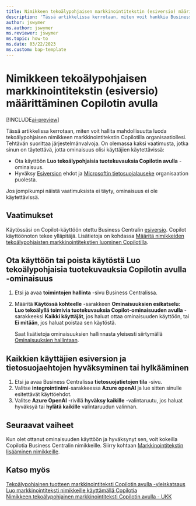 ```yaml
---
title: Nimikkeen tekoälypohjaisen markkinointitekstin (esiversio) määrittäminen Copilotin avulla
description: 'Tässä artikkelissa kerrotaan, miten voit hankkia Business Centralin Copilot-kokeiluversion ja ottaa Copilot-ympäristön käyttöön'
author: jswymer
ms.author: jswymer
ms.reviewer: jswymer
ms.topic: how-to
ms.date: 03/22/2023
ms.custom: bap-template
---
```


# <a name="configure-ai-powered-item-marketing-text-preview-with-copilot"></a><a name="configure-ai-powered-item-marketing-text-preview-with-copilot"></a><a name="configure-ai-powered-item-marketing-text-preview-with-copilot"></a>Nimikkeen tekoälypohjaisen markkinointitekstin (esiversio) määrittäminen Copilotin avulla

[!INCLUDE[ai-preview](includes/ai-preview.md)]

Tässä artikkelissa kerrotaan, miten voit hallita mahdollisuutta luoda tekoälypohjaisen nimikkeen markkinointitekstin Copilotilla organisaatiollesi. Tehtävän suorittaa järjestelmänvalvoja. On olemassa kaksi vaatimusta, jotka sinun on täytettävä, jotta ominaisuus olisi käyttäjien käytettävissä:

- Ota käyttöön **Luo tekoälypohjaisia tuotekuvauksia Copilotin avulla** -ominaisuus.
- Hyväksy [Esiversion](https://dynamics.microsoft.com/legaldocs/supp-dynamics365-preview/) ehdot ja [Microsoftin tietosuojalauseke](https://go.microsoft.com/fwlink/?LinkId=521839) organisaation puolesta.

Jos jompikumpi näistä vaatimuksista ei täyty, ominaisuus ei ole käytettävissä.

## <a name="prerequisites"></a><a name="prerequisites"></a><a name="prerequisites"></a>Vaatimukset

Käytössäsi on Copilot-käyttöön otettu Business Centralin [esiversio](ai-preview-getstarted.md). Copilot käyttöönoton tekee ylläpitäjä. Lisätietoja on kohdassa [Määritä nimikkeiden tekoälypohjaisten markkinointitekstien luominen Copilotilla](enable-ai.md).

## <a name="enable-or-disable-create-ai-powered-product-descriptions-with-copilot"></a><a name="enable-or-disable-create-ai-powered-product-descriptions-with-copilot"></a><a name="enable-or-disable-create-ai-powered-product-descriptions-with-copilot"></a>Ota käyttöön tai poista käytöstä Luo tekoälypohjaisia tuotekuvauksia Copilotin avulla -ominaisuus

1. Etsi ja avaa **toimintojen hallinta** -sivu Business Centralissa.
2. Määritä **Käytössä kohteelle** -sarakkeen **Ominaisuuksien esikatselu: Luo tekoälyllä toimivia tuotekuvauksia Copilot-ominaisuuden avulla** -sarakkeeksi **Kaikki käyttäjät**, jos haluat ottaa ominaisuuden käyttöön, tai **Ei mitään**, jos haluat poistaa sen käytöstä.

   Saat lisätietoja ominaisuuksien hallinnasta yleisesti siirtymällä [Ominaisuuksien hallintaan](/dynamics365/business-central/dev-itpro/administration/feature-management).

## <a name="consent-to-or-reject-preview-and-privacy-terms-and-conditions-for-all-users"></a><a name="consent-to-or-reject-preview-and-privacy-terms-and-conditions-for-all-users"></a><a name="consent-to-or-reject-preview-and-privacy-terms-and-conditions-for-all-users"></a>Kaikkien käyttäjien esiversion ja tietosuojaehtojen hyväksyminen tai hylkääminen

1. Etsi ja avaa Business Centralissa **tietosuojatietojen tila** -sivu.
2. Valitse **integrointinimi**-sarakkeessa **Azure openAI** ja lue sitten sinulle esitettävät käyttöehdot.
3. Valitse **Azure OpenAI** -rivillä **hyväksy kaikille** -valintaruutu, jos haluat hyväksyä tai **hylätä kaikille** valintaruudun valinnan.

## <a name="next-steps"></a><a name="next-steps"></a><a name="next-steps"></a>Seuraavat vaiheet

Kun olet ottanut ominaisuuden käyttöön ja hyväksynyt sen, voit kokeilla Copilotia Business Centralin nimikkeille. Siirry kohtaan [Markkinointitekstin lisääminen nimikkeille](item-marketing-text.md).  

## <a name="see-also"></a><a name="see-also"></a><a name="see-also"></a>Katso myös

[Tekoälypohjainen tuotteen markkinointiteksti Copilotin avulla -yleiskatsaus](ai-overview.md)  
[Luo markkinointiteksti nimikkeille käyttämällä Copilotia](item-marketing-text.md)  
[Nimikkeen tekoälypohjainen markkinointiteksti Copilotin avulla - UKK](ai-faq.md)  
